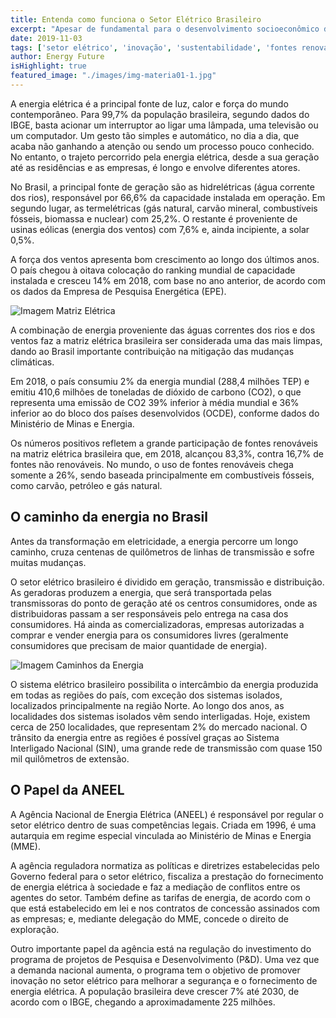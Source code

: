 ```yaml
---
title: Entenda como funciona o Setor Elétrico Brasileiro
excerpt: "Apesar de fundamental para o desenvolvimento socioeconômico do país, o sistema elétrico brasileiro ainda é desconhecido para boa parte da população."
date: 2019-11-03
tags: ['setor elétrico', 'inovação', 'sustentabilidade', 'fontes renováveis', 'tecnologias', 'aneel']
author: Energy Future
isHighlight: true
featured_image: "./images/img-materia01-1.jpg"
---
```


A energia elétrica é a principal fonte de luz, calor e força do mundo contemporâneo. Para 99,7% da população brasileira, segundo dados do IBGE, basta acionar um interruptor ao ligar uma lâmpada, uma televisão ou um computador. Um gesto tão simples e automático, no dia a dia, que acaba não ganhando a atenção ou sendo um processo pouco conhecido. No entanto, o trajeto percorrido pela energia elétrica, desde a sua geração até as residências e as empresas, é longo e envolve diferentes atores.

No Brasil, a principal fonte de geração são as hidrelétricas (água corrente dos rios), responsável por 66,6% da capacidade instalada em operação. Em segundo lugar, as termelétricas (gás natural, carvão mineral, combustíveis fósseis, biomassa e nuclear) com 25,2%. O restante é proveniente de usinas eólicas (energia dos ventos) com 7,6% e, ainda incipiente, a solar 0,5%.

A força dos ventos apresenta bom crescimento ao longo dos últimos anos. O país chegou à oitava colocação do ranking mundial de capacidade instalada e cresceu 14% em 2018, com base no ano anterior, de acordo com os dados da Empresa de Pesquisa Energética (EPE).

![Imagem Matriz Elétrica](./images/img-materia01-2.jpg)

A combinação de energia proveniente das águas correntes dos rios e dos ventos faz a matriz elétrica brasileira ser considerada uma das mais limpas, dando ao Brasil importante contribuição na mitigação das mudanças climáticas.

Em 2018, o país consumiu 2% da energia mundial (288,4 milhões TEP) e emitiu 410,6 milhões de toneladas de dióxido de carbono (CO2), o que representa uma emissão de CO2 39% inferior à média mundial e 36% inferior ao do bloco dos países desenvolvidos (OCDE), conforme dados do Ministério de Minas e Energia.

Os números positivos refletem a grande participação de fontes renováveis  na matriz elétrica brasileira que, em 2018, alcançou 83,3%, contra 16,7% de fontes não renováveis. No mundo, o uso de fontes renováveis chega somente a 26%, sendo baseada principalmente em combustíveis fósseis, como carvão, petróleo e gás natural.

## O caminho da energia no Brasil

Antes da transformação em eletricidade, a energia percorre um longo caminho,
cruza centenas de quilômetros de linhas de transmissão e sofre muitas mudanças.

O setor elétrico brasileiro é dividido em geração, transmissão e distribuição. As geradoras produzem a energia, que será transportada pelas transmissoras do ponto de geração até os centros consumidores, onde as distribuidoras passam a ser responsáveis pelo entrega na casa dos consumidores. Há ainda as comercializadoras, empresas autorizadas a comprar e vender
energia para os consumidores livres (geralmente consumidores que precisam de maior quantidade de energia).

![Imagem Caminhos da Energia](./images/img-materia01-3.jpg)

O sistema elétrico brasileiro possibilita o intercâmbio da energia produzida em todas as regiões do país, com exceção dos sistemas isolados, localizados principalmente na região Norte. Ao longo dos anos, as localidades dos sistemas isolados vêm sendo interligadas. Hoje, existem cerca de 250 localidades, que representam 2% do mercado nacional. O trânsito da energia entre as regiões é possível graças ao Sistema Interligado Nacional (SIN), uma grande rede de transmissão com quase 150 mil quilômetros de extensão.

## O Papel da ANEEL

A Agência Nacional de Energia Elétrica (ANEEL) é responsável por regular o setor elétrico dentro de suas competências legais. Criada em 1996, é uma autarquia em regime especial vinculada ao Ministério de Minas e Energia (MME).

A agência reguladora normatiza as políticas e diretrizes estabelecidas pelo Governo federal para o setor elétrico, fiscaliza a prestação do fornecimento de energia elétrica à sociedade e faz a mediação de conflitos entre os agentes do setor. Também define as tarifas de energia, de acordo com o que está estabelecido em lei e nos contratos de concessão assinados com as empresas; e, mediante delegação do MME, concede o direito de exploração.

Outro importante papel da agência está na regulação do investimento do programa de projetos de Pesquisa e Desenvolvimento (P&amp;D). Uma vez que a demanda nacional aumenta, o programa tem o objetivo de promover inovação no setor elétrico para melhorar a segurança e o fornecimento de energia elétrica. A população brasileira deve crescer 7% até 2030, de acordo com o
IBGE, chegando a aproximadamente 225 milhões.